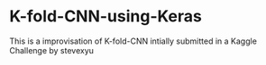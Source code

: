 # K-fold-CNN-using-Keras
This is a improvisation of K-fold-CNN intially submitted in a Kaggle Challenge by stevexyu
